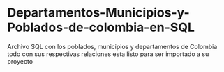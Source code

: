 # Departamentos-Municipios-y-Poblados-de-colombia-en-SQL
Archivo SQL con los poblados, municipios y departamentos de Colombia todo con sus respectivas relaciones esta listo para ser importado a su proyecto 
